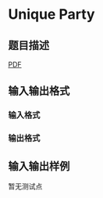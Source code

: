 # Unique Party

## 题目描述

[problemUrl]: https://uva.onlinejudge.org/index.php?option=com_onlinejudge&Itemid=8&category=859&page=show_problem&problem=4927

[PDF](https://uva.onlinejudge.org/external/17/p1731.pdf)

## 输入输出格式

### 输入格式

### 输出格式

## 输入输出样例

暂无测试点

